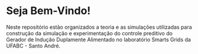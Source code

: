# Seja Bem-Vindo!

Neste repositório estão organizados a teoria e as simulações utilizadas para construção da simulação e experimentação do controle preditivo do Gerador de Indução Duplamente Alimentado no laboratório Smarts Grids da UFABC - Santo André.
